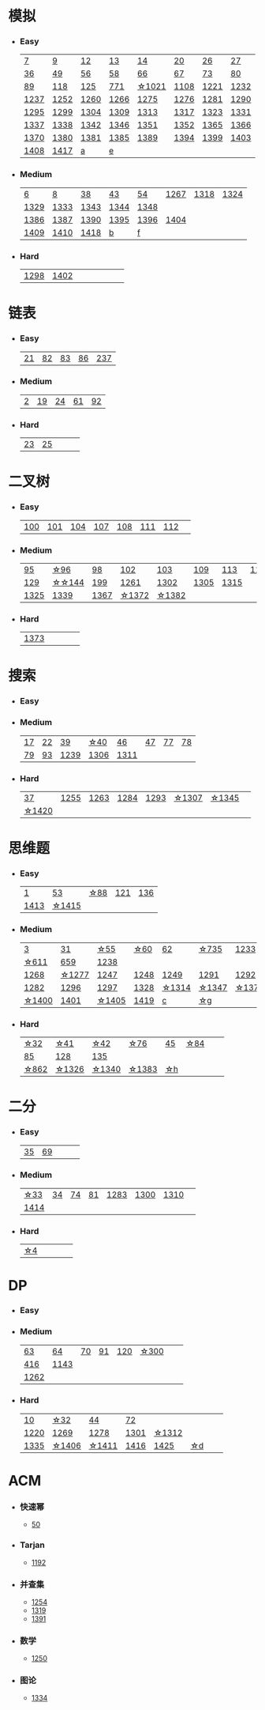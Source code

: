 # 模拟
* ### Easy
    |    |    |    |    |    |    |    |    |
    |----|----|----|----|----|----|----|----|
    |[7](./solution/7.md)|[9](./solution/9.md)|[12](./solution/12.md)|[13](./solution/13.md)|[14](./solution/14.md)|[20](./solution/20.md)|[26](./solution/26.md)|[27](./solution/27.md)|
    |[36](./solution/36.md)|[49](./solution/49.md)|[56](./solution/56.md)|[58](./solution/58.md)|[66](./solution/66.md)|[67](./solution/67.md)|[73](./solution/73.md)|[80](./solution/80.md)|
    |[89](./solution/89.md)|[118](./solution/118.md)|[125](./solution/125.md)|[771](./solution/771.md)|[☆1021](./solution/1021.md)|[1108](./solution/1108.md)|[1221](./solution/1221.md)|[1232](./solution/1232.md)|
    |[1237](./solution/1237.md)|[1252](./solution/1252.md)|[1260](./solution/1260.md)|[1266](./solution/1266.md)|[1275](./solution/1275.md)|[1276](./solution/1276.md)|[1281](./solution/1281.md)|[1290](./solution/1290.md)|
    |[1295](./solution/1295.md)|[1299](./solution/1299.md)|[1304](./solution/1304.md)|[1309](./solution/1309.md)|[1313](./solution/1313.md)|[1317](./solution/1317.md)|[1323](./solution/1323.md)|[1331](./solution/1331.md)|
    |[1337](./solution/1337.md)|[1338](./solution/1338.md)|[1342](./solution/1342.md)|[1346](./solution/1346.md)|[1351](./solution/1351.md)|[1352](./solution/1352.md)|[1365](./solution/1365.md)|[1366](./solution/1366.md)|
    |[1370](./solution/1370.md)|[1380](./solution/1380.md)|[1381](./solution/1381.md)|[1385](./solution/1385.md)|[1389](./solution/1389.md)|[1394](./solution/1394.md)|[1399](./solution/1399.md)|[1403](./solution/1403.md)|
    |[1408](./solution/1408.md)|[1417](./solution/1417.md)|[a](./solution/a.md)|[e](./solution/e.md)|
    
    
    

* ### Medium
    |    |    |    |    |    |    |    |    |
    |----|----|----|----|----|----|----|----|
    |[6](./solution/6.md)|[8](./solution/8.md)|[38](./solution/38.md)|[43](./solution/43.md)|[54](./solution/54.md)|[1267](./solution/1267.md)|[1318](./solution/1318.md)|[1324](./solution/1324.md)|
    |[1329](./solution/1329.md)|[1333](./solution/1333.md)|[1343](./solution/1343.md)|[1344](./solution/1344.md)|[1348](./solution/1348.md)|
    |[1386](./solution/1386.md)|[1387](./solution/1387.md)|[1390](./solution/1390.md)|[1395](./solution/1395.md)|[1396](./solution/1396.md)|[1404](./solution/1404.md)|
    |[1409](./solution/1409.md)|[1410](./solution/1410.md)|[1418](./solution/1418.md)|[b](./solution/b.md)|[f](./solution/f.md)|
* ### Hard
    |    |    |    |    |    |    |    |    |
    |----|----|----|----|----|----|----|----|
    |[1298](./solution/1298.md)|[1402](./solution/1402.md)|




# 链表
* ### Easy
    |    |    |    |    |    |
    |----|----|----|----|----|
    |[21](./solution/21.md)|[82](./solution/82.md)|[83](./solution/83.md)|[86](./solution/86.md)|[237](./solution/237.md)|
    
* ### Medium
    |    |    |    |    |    |
    |----|----|----|----|----|
    |[2](./solution/2.md)|[19](./solution/19.md)|[24](./solution/24.md)|[61](./solution/61.md)|[92](./solution/92.md)|

* ### Hard
    |    |    |    |    |    |
    |----|----|----|----|----|
    |[23](./solution/23.md)|[25](./solution/25.md)|

# 二叉树
* ### Easy
    |    |    |    |    |    |    |    |    |
    |----|----|----|----|----|----|----|----|
    |[100](./solution/100.md)|[101](./solution/101.md)|[104](./solution/104.md)|[107](./solution/107.md)|[108](./solution/108.md)|[111](./solution/111.md)|[112](./solution/112.md)|
* ### Medium
    |    |    |    |    |    |    |    |    |
    |----|----|----|----|----|----|----|----|
    |[95](./solution/95.md)|[☆96](./solution/96.md)|[98](./solution/98.md)|[102](./solution/102.md)|[103](./solution/103.md)|[109](./solution/109.md)|[113](./solution/113.md)|[114](./solution/114.md)|
    |[129](./solution/129.md)|[☆☆144](./solution/144.md)|[199](./solution/199.md)|[1261](./solution/1261.md)|[1302](./solution/1302.md)|[1305](./solution/1305.md)|[1315](./solution/1315.md)|
    |[1325](./solution/1325.md)|[1339](./solution/1339.md)|[1367](./solution/1367.md)|[☆1372](./solution/1372.md)|[☆1382](./solution/1382.md)|
* ### Hard
    |    |    |    |    |    |
    |----|----|----|----|----|
    |[1373](./solution/1373.md)|


# 搜索
* ### Easy
* ### Medium
    |    |    |    |    |    |    |    |    |
    |----|----|----|----|----|----|----|----|
    |[17](./solution/17.md)|[22](./solution/22.md)|[39](./solution/39.md)|[☆40](./solution/40.md)|[46](./solution/46.md)|[47](./solution/47.md)|[77](./solution/77.md)|[78](./solution/78.md)|
    |[79](./solution/79.md)|[93](./solution/93.md)|[1239](./solution/1239.md)|[1306](./solution/1306.md)|[1311](./solution/1311.md)|
    
* ### Hard
    |    |    |    |    |    |    |    |    |
    |----|----|----|----|----|----|----|----|
    |[37](./solution/37.md)|[1255](./solution/1255.md)|[1263](./solution/1263.md)|[1284](./solution/1284.md)|[1293](./solution/1293.md)|[☆1307](./solution/1307.md)|[☆1345](./solution/1345.md)|
    |[☆1420](./solution/1420.md)|


# 思维题
* ### Easy
    |    |    |    |    |    |
    |----|----|----|----|----|
    |[1](./solution/1.md)|[53](./solution/53.md)|[☆88](./solution/88.md)|[121](./solution/121.md)|[136](./solution/136.md)|[746](./solution/746.md)|[☆1332](./solution/1332.md)|
    |[1413](./solution/1413.md)|[☆1415](./solution/1415.md)|
* ### Medium
    |    |    |    |    |    |    |    |    |
    |----|----|----|----|----|----|----|----|
    |[3](./solution/3.md)|[31](./solution/31.md)|[☆55](./solution/55.md)|[☆60](./solution/60.md)|[62](./solution/62.md)|[☆735](./solution/735.md)|[1233](./solution/1233.md)|[1234](./solution/1234.md)|
    |[☆611](./solution/611.md)|[659](./solution/659.md)|[1238](./solution/1238.md)|
    |[1268](./solution/1268.md)|[☆1277](./solution/1277.md)|[1247](./solution/1247.md)|[1248](./solution/1248.md)|[1249](./solution/1249.md)|[1291](./solution/1291.md)|[1292](./solution/1292.md)|[1253](./solution/1253.md)|
    |[1282](./solution/1282.md)|[1296](./solution/1296.md)|[1297](./solution/1297.md)|[1328](./solution/1328.md)|[☆1314](./solution/1314.md)|[☆1347](./solution/1347.md)|[☆1371](./solution/1371.md)|
    |[☆1400](./solution/1400.md)|[1401](./solution/1401.md)|[☆1405](./solution/1405.md)|[1419](./solution/1419.md)|[c](./solution/c.md)|[☆g](./solution/g.md)|
* ### Hard
    |    |    |    |    |    |    |    |    |
    |----|----|----|----|----|----|----|----|
    |[☆32](./solution/32.md) |[☆41](./solution/41.md)|[☆42](./solution/42.md)|[☆76](./solution/76.md)|[45](./solution/45.md)|[☆84](./solution/84.md)|
    |[85](./solution/85.md)|[128](./solution/128.md)|[135](./solution/135.md)|
    |[☆862](./solution/862.md)|[☆1326](./solution/1326.md)|[☆1340](./solution/1340.md)|[☆1383](./solution/1383.md)|[☆h](./solution/h.md)|

# 二分
* ### Easy
    |    |    |    |    |    |
    |----|----|----|----|----|
    |[35](./solution/35.md)|[69](./solution/69.md)||
* ### Medium
    |    |    |    |    |    |    |    |    |
    |----|----|----|----|----|----|----|----|
    |[☆33](./solution/33.md)|[34](./solution/34.md)|[74](./solution/74.md)|[81](./solution/81.md)|[1283](./solution/1283.md)|[1300](./solution/1300.md)|[1310](./solution/1310.md)|
    |[1414](./solution/1414.md)|
* ### Hard
    |    |    |    |    |    |
    |----|----|----|----|----|
    |[☆4](./solution/4.md)|

    

# DP
* ### Easy
* ### Medium
    |    |    |    |    |    |    |    |    |
    |----|----|----|----|----|----|----|----|
    |[63](./solution/63.md)|[64](./solution/64.md)|[70](./solution/70.md)|[91](./solution/91.md)|[120](./solution/120.md)|[☆300](./solution/300.md)|
    |[416](./solution/416.md)|[1143](./solution/1143.md)|
    |[1262](./solution/1262.md)|
* ### Hard
    |    |    |    |    |    |    |    |    |
    |----|----|----|----|----|----|----|----|
    |[10](./solution/10.md)|[☆32](./solution/32.md)|[44](./solution/44.md)|[72](./solution/72.md)|
    |[1220](./solution/1220.md)|[1269](./solution/1269.md)|[1278](./solution/1278.md)|[1301](./solution/1301.md)|[☆1312](./solution/1312.md)|
    |[1335](./solution/1335.md)|[☆1406](./solution/1406.md)|[☆1411](./solution/1411.md)|[1416](./solution/1416.md)|[1425](./solution/1425.md)|[☆d](./solution/d.md)|

# ACM
* ### 快速幂
    * [50](./solution/50.md)
* ### Tarjan
    * [1192](./solution/1192.md)
* ### 并查集
    * [1254](./solution/1254.md)
    * [1319](./solution/1319.md)
    * [1391](./solution/1391.md)
* ### 数学
    * [1250](./solution/1250.md)
* ### 图论
    * [1334](./solution/1334.md)
